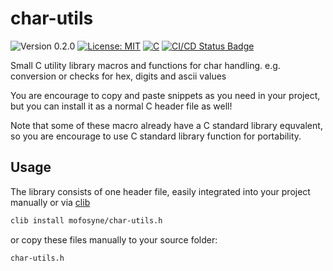 # char-utils

<versionBadge>![Version 0.2.0](https://img.shields.io/badge/version-0.2.0-blue.svg)</versionBadge>
[![License: MIT](https://img.shields.io/badge/License-MIT-yellow.svg)](https://opensource.org/licenses/MIT)
[![C](https://img.shields.io/badge/Language-C-blue.svg)](https://en.wikipedia.org/wiki/C_(programming_language))
[![CI/CD Status Badge](https://github.com/mofosyne/char-utils/actions/workflows/ci.yml/badge.svg)](https://github.com/mofosyne/char-utils/actions)


Small C utility library macros and functions for char handling.
e.g. conversion or checks for hex, digits and ascii values

You are encourage to copy and paste snippets as you need in your project,
but you can install it as a normal C header file as well!

Note that some of these macro already have a C standard library equvalent,
so you are encourage to use C standard library function for portability.

## Usage

The library consists of one header file, easily integrated into your project manually or via [clib](https://github.com/clibs/clib)

```bash
clib install mofosyne/char-utils.h
```

or copy these files manually to your source folder:

```bash
char-utils.h
```

